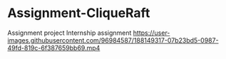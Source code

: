 # Assignment-CliqueRaft
Assignment project
Internship assignment
https://user-images.githubusercontent.com/96984587/188149317-07b23bd5-0987-49fd-819c-6f387659bb69.mp4
